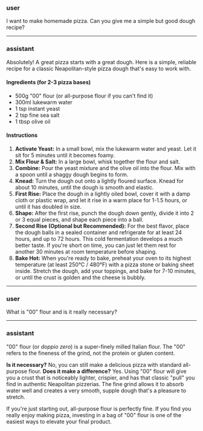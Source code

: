 ### user

I want to make homemade pizza. Can you give me a simple but good dough recipe?

---

### assistant

Absolutely! A great pizza starts with a great dough. Here is a simple, reliable recipe for a classic Neapolitan-style pizza dough that's easy to work with.

#### Ingredients (for 2-3 pizza bases)

- 500g "00" flour (or all-purpose flour if you can't find it)
- 300ml lukewarm water
- 1 tsp instant yeast
- 2 tsp fine sea salt
- 1 tbsp olive oil

#### Instructions

1.  **Activate Yeast:** In a small bowl, mix the lukewarm water and yeast. Let it sit for 5 minutes until it becomes foamy.
2.  **Mix Flour & Salt:** In a large bowl, whisk together the flour and salt.
3.  **Combine:** Pour the yeast mixture and the olive oil into the flour. Mix with a spoon until a shaggy dough begins to form.
4.  **Knead:** Turn the dough out onto a lightly floured surface. Knead for about 10 minutes, until the dough is smooth and elastic.
5.  **First Rise:** Place the dough in a lightly oiled bowl, cover it with a damp cloth or plastic wrap, and let it rise in a warm place for 1-1.5 hours, or until it has doubled in size.
6.  **Shape:** After the first rise, punch the dough down gently, divide it into 2 or 3 equal pieces, and shape each piece into a ball.
7.  **Second Rise (Optional but Recommended):** For the best flavor, place the dough balls in a sealed container and refrigerate for at least 24 hours, and up to 72 hours. This cold fermentation develops a much better taste. If you're short on time, you can just let them rest for another 30 minutes at room temperature before shaping.
8.  **Bake Hot:** When you're ready to bake, preheat your oven to its highest temperature (at least 250°C / 480°F) with a pizza stone or baking sheet inside. Stretch the dough, add your toppings, and bake for 7-10 minutes, or until the crust is golden and the cheese is bubbly.

---

### user

What is "00" flour and is it really necessary?

---

### assistant

"00" flour (or _doppio zero_) is a super-finely milled Italian flour. The "00" refers to the fineness of the grind, not the protein or gluten content.

**Is it necessary?** No, you can still make a delicious pizza with standard all-purpose flour.
**Does it make a difference?** Yes. Using "00" flour will give you a crust that is noticeably lighter, crispier, and has that classic "pull" you find in authentic Neapolitan pizzerias. The fine grind allows it to absorb water well and creates a very smooth, supple dough that's a pleasure to stretch.

If you're just starting out, all-purpose flour is perfectly fine. If you find you really enjoy making pizza, investing in a bag of "00" flour is one of the easiest ways to elevate your final product.

